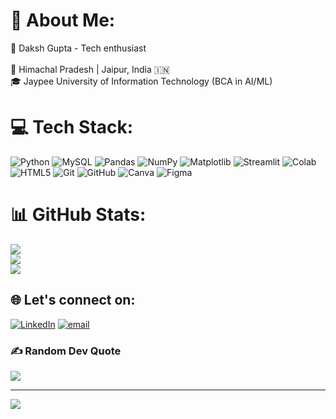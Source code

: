 # 💫 About Me:
🎯 Daksh Gupta - Tech enthusiast <br><br>📍 Himachal Pradesh | Jaipur, India 🇮🇳<br>🎓 Jaypee University of Information Technology (BCA in AI/ML)<br>



# 💻 Tech Stack:
![Python](https://img.shields.io/badge/python-3670A0?style=for-the-badge&logo=python&logoColor=ffdd54)
![MySQL](https://img.shields.io/badge/mysql-4479A1.svg?style=for-the-badge&logo=mysql&logoColor=white) 
![Pandas](https://img.shields.io/badge/pandas-%23150458.svg?style=for-the-badge&logo=pandas&logoColor=white)
![NumPy](https://img.shields.io/badge/numpy-%23013243.svg?style=for-the-badge&logo=numpy&logoColor=white) 
![Matplotlib](https://img.shields.io/badge/Matplotlib-%23ffffff.svg?style=for-the-badge&logo=Matplotlib&logoColor=black) 
![Streamlit](https://img.shields.io/badge/Streamlit-%23FE4B4B.svg?style=for-the-badge&logo=streamlit&logoColor=white) 
![Colab](https://img.shields.io/badge/Colab-FFFFFF?style=for-the-badge&logo=googlecolab&logoColor=ff8c00)
![HTML5](https://img.shields.io/badge/html5-%23E34F26.svg?style=for-the-badge&logo=html5&logoColor=white) 
![Git](https://img.shields.io/badge/git-%23F05033.svg?style=for-the-badge&logo=git&logoColor=white) 
![GitHub](https://img.shields.io/badge/github-%23121011.svg?style=for-the-badge&logo=github&logoColor=white) 
![Canva](https://img.shields.io/badge/Canva-%2300C4CC.svg?style=for-the-badge&logo=Canva&logoColor=white)
![Figma](https://img.shields.io/badge/figma-%23F24E1E.svg?style=for-the-badge&logo=figma&logoColor=white) 

# 📊 GitHub Stats:
![](https://github-readme-stats.vercel.app/api?username=Dakshx-Gupta&theme=radical&hide_border=false&include_all_commits=true&count_private=false)<br/>
![](https://nirzak-streak-stats.vercel.app/?user=Dakshx-Gupta&theme=radical&hide_border=false)<br/>
![](https://github-readme-stats.vercel.app/api/top-langs/?username=Dakshx-Gupta&theme=radical&hide_border=false&include_all_commits=true&count_private=false&layout=compact)

## 🌐 Let's connect on:
[![LinkedIn](https://img.shields.io/badge/LinkedIn-%230077B5.svg?logo=linkedin&logoColor=white)](https://linkedin.com/in/daksh-gupta-a0942a27b) [![email](https://img.shields.io/badge/Email-D14836?logo=gmail&logoColor=white)](mailto:tempestgaming49@gmail.com) 


### ✍️ Random Dev Quote
![](https://quotes-github-readme.vercel.app/api?type=horizontal&theme=radical)

---
[![](https://visitcount.itsvg.in/api?id=Dakshx-Gupta&icon=0&color=0)](https://visitcount.itsvg.in)

<!-- Proudly created with GPRM ( https://gprm.itsvg.in ) -->
